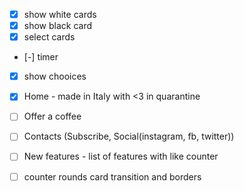 - [x] show white cards
- [x] show black card
- [x] select cards
- [-] timer
- [x] show chooices

- [x] Home - made in Italy with <3 in quarantine
- [ ] Offer a coffee
- [ ] Contacts (Subscribe, Social(instagram, fb, twitter))
- [ ] New features - list of features with like counter
- [ ] counter rounds
      card transition and borders
